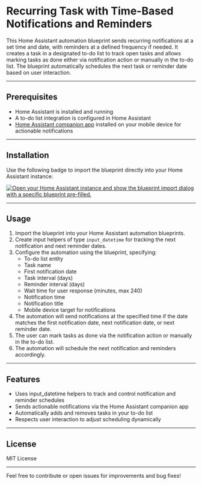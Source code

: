 # Recurring Task with Time-Based Notifications and Reminders

This Home Assistant automation blueprint sends recurring notifications at a set time and date, with reminders at a defined frequency if needed. It creates a task in a designated to-do list to track open tasks and allows marking tasks as done either via notification action or manually in the to-do list. The blueprint automatically schedules the next task or reminder date based on user interaction.

---

## Prerequisites

- Home Assistant is installed and running
- A to-do list integration is configured in Home Assistant
- [Home Assistant companion app](https://play.google.com/store/apps/details?id=io.homeassistant.companion.android) installed on your mobile device for actionable notifications

---

## Installation

Use the following badge to import the blueprint directly into your Home Assistant instance:

[![Open your Home Assistant instance and show the blueprint import dialog with a specific blueprint pre-filled.](https://my.home-assistant.io/badges/blueprint_import.svg)](https://my.home-assistant.io/redirect/blueprint_import/?blueprint_url=https%3A%2F%2Fgithub.com%2FItayGrinberg%2FHomeAssistant_RecurringTaskWithReminder%2Fblob%2Fmain%2FRecurringTaskWithReminder.yaml)

---

## Usage

1. Import the blueprint into your Home Assistant automation blueprints.
2. Create input helpers of type `input_datetime` for tracking the next notification and next reminder dates.
3. Configure the automation using the blueprint, specifying:
   - To-do list entity
   - Task name
   - First notification date
   - Task interval (days)
   - Reminder interval (days)
   - Wait time for user response (minutes, max 240)
   - Notification time
   - Notification title
   - Mobile device target for notifications
4. The automation will send notifications at the specified time if the date matches the first notification date, next notification date, or next reminder date.
5. The user can mark tasks as done via the notification action or manually in the to-do list.
6. The automation will schedule the next notification and reminders accordingly.

---

## Features

- Uses input_datetime helpers to track and control notification and reminder schedules
- Sends actionable notifications via the Home Assistant companion app
- Automatically adds and removes tasks in your to-do list
- Respects user interaction to adjust scheduling dynamically

---

## License

MIT License

---

Feel free to contribute or open issues for improvements and bug fixes!
